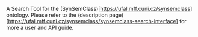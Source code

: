A Search Tool for the (SynSemClass)[https://ufal.mff.cuni.cz/synsemclass] ontology.
Please refer to the (description page)[https://ufal.mff.cuni.cz/synsemclass/synsemclass-search-interface] for more a user and API guide.